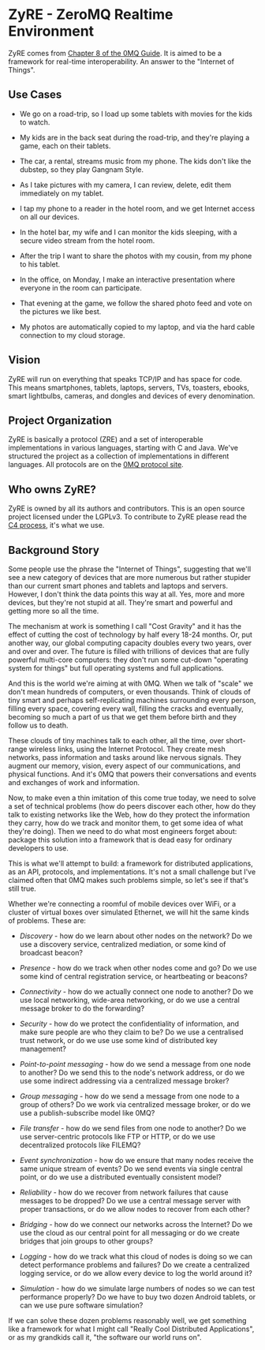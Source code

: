 # ZyRE - ZeroMQ Realtime Environment

ZyRE comes from [Chapter 8 of the 0MQ Guide](http://zguide.zeromq.org/page:all#toc205). It is aimed to be a framework for real-time interoperability. An answer to the "Internet of Things".

## Use Cases

* We go on a road-trip, so I load up some tablets with movies for the kids to watch.

* My kids are in the back seat during the road-trip, and they're playing a game, each on their tablets.

* The car, a rental, streams music from my phone. The kids don't like the dubstep, so they play Gangnam Style.

* As I take pictures with my camera, I can review, delete, edit them immediately on my tablet.

* I tap my phone to a reader in the hotel room, and we get Internet access on all our devices.

* In the hotel bar, my wife and I can monitor the kids sleeping, with a secure video stream from the hotel room.

* After the trip I want to share the photos with my cousin, from my phone to his tablet.

* In the office, on Monday, I make an interactive presentation where everyone in the room can participate.

* That evening at the game, we follow the shared photo feed and vote on the pictures we like best.

* My photos are automatically copied to my laptop, and via the hard cable connection to my cloud storage.

## Vision

ZyRE will run on everything that speaks TCP/IP and has space for code. This means smartphones, tablets, laptops, servers, TVs, toasters, ebooks, smart lightbulbs, cameras, and dongles and devices of every denomination.

## Project Organization

ZyRE is basically a protocol (ZRE) and a set of interoperable implementations in various languages, starting with C and Java. We've structured the project as a collection of implementations in different languages. All protocols are on the [0MQ protocol site](http://rfc.zeromq.org).

## Who owns ZyRE?

ZyRE is owned by all its authors and contributors. This is an open source project licensed under the LGPLv3. To contribute to ZyRE please read the [C4 process](http://rfc.zeromq.org/spec:16), it's what we use.

## Background Story

Some people use the phrase the "Internet of Things", suggesting that we'll see a new category of devices that are more numerous but rather stupider than our current smart phones and tablets and laptops and servers. However, I don't think the data points this way at all. Yes, more and more devices, but they're not stupid at all. They're smart and powerful and getting more so all the time.

The mechanism at work is something I call "Cost Gravity" and it has the effect of cutting the cost of technology by half every 18-24 months. Or, put another way, our global computing capacity doubles every two years, over and over and over. The future is filled with trillions of devices that are fully powerful multi-core computers: they don't run some cut-down "operating system for things" but full operating systems and full applications.

And this is the world we're aiming at with 0MQ. When we talk of "scale" we don't mean hundreds of computers, or even thousands. Think of clouds of tiny smart and perhaps self-replicating machines surrounding every person, filling every space, covering every wall, filling the cracks and eventually, becoming so much a part of us that we get them before birth and they follow us to death.

These clouds of tiny machines talk to each other, all the time, over short-range wireless links, using the Internet Protocol. They create mesh networks, pass information and tasks around like nervous signals. They augment our memory, vision, every aspect of our communications, and physical functions. And it's 0MQ that powers their conversations and events and exchanges of work and information.

Now, to make even a thin imitation of this come true today, we need to solve a set of technical problems (how do peers discover each other, how do they talk to existing networks like the Web, how do they protect the information they carry, how do we track and monitor them, to get some idea of what they're doing). Then we need to do what most engineers forget about: package this solution into a framework that is dead easy for ordinary developers to use.

This is what we'll attempt to build: a framework for distributed applications, as an API, protocols, and implementations. It's not a small challenge but I've claimed often that 0MQ makes such problems simple, so let's see if that's still true.

Whether we're connecting a roomful of mobile devices over WiFi, or a cluster of virtual boxes over simulated Ethernet, we will hit the same kinds of problems. These are:

* *Discovery* - how do we learn about other nodes on the network? Do we use a discovery service, centralized mediation, or some kind of broadcast beacon?

* *Presence* - how do we track when other nodes come and go? Do we use some kind of central registration service, or heartbeating or beacons?

* *Connectivity* - how do we actually connect one node to another? Do we use local networking, wide-area networking, or do we use a central message broker to do the forwarding?

* *Security* - how do we protect the confidentiality of information, and make sure people are who they claim to be? Do we use a centralised trust network, or do we use use some kind of distributed key management?

* *Point-to-point messaging* - how do we send a message from one node to another? Do we send this to the node's network address, or do we use some indirect addressing via a centralized message broker?

* *Group messaging* - how do we send a message from one node to a group of others? Do we work via centralized message broker, or do we use a publish-subscribe model like 0MQ?

* *File transfer* - how do we send files from one node to another? Do we use server-centric protocols like FTP or HTTP, or do we use decentralized protocols like FILEMQ?

* *Event synchronization* - how do we ensure that many nodes receive the same unique stream of events? Do we send events via single central point, or do we use a distributed eventually consistent model?

* *Reliability* - how do we recover from network failures that cause messages to be dropped? Do we use a central message server with proper transactions, or do we allow nodes to recover from each other?

* *Bridging* - how do we connect our networks across the Internet? Do we use the cloud as our central point for all messaging or do we create bridges that join groups to other groups?

* *Logging* - how do we track what this cloud of nodes is doing so we can detect performance problems and failures? Do we create a centralized logging service, or do we allow every device to log the world around it?

* *Simulation* - how do we simulate large numbers of nodes so we can test performance properly? Do we have to buy two dozen Android tablets, or can we use pure software simulation?

If we can solve these dozen problems reasonably well, we get something like a framework for what I might call "Really Cool Distributed Applications", or as my grandkids call it, "the software our world runs on".
